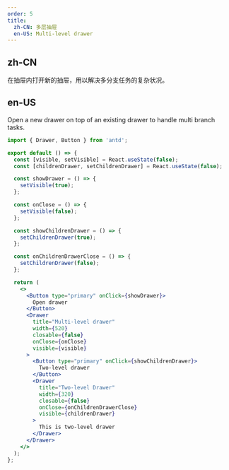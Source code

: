 ```yaml
---
order: 5
title:
  zh-CN: 多层抽屉
  en-US: Multi-level drawer
---
```


## zh-CN

在抽屉内打开新的抽屉，用以解决多分支任务的复杂状况。

## en-US

Open a new drawer on top of an existing drawer to handle multi branch tasks.

```jsx
import { Drawer, Button } from 'antd';

export default () => {
  const [visible, setVisible] = React.useState(false);
  const [childrenDrawer, setChildrenDrawer] = React.useState(false);

  const showDrawer = () => {
    setVisible(true);
  };

  const onClose = () => {
    setVisible(false);
  };

  const showChildrenDrawer = () => {
    setChildrenDrawer(true);
  };

  const onChildrenDrawerClose = () => {
    setChildrenDrawer(false);
  };

  return (
    <>
      <Button type="primary" onClick={showDrawer}>
        Open drawer
      </Button>
      <Drawer
        title="Multi-level drawer"
        width={520}
        closable={false}
        onClose={onClose}
        visible={visible}
      >
        <Button type="primary" onClick={showChildrenDrawer}>
          Two-level drawer
        </Button>
        <Drawer
          title="Two-level Drawer"
          width={320}
          closable={false}
          onClose={onChildrenDrawerClose}
          visible={childrenDrawer}
        >
          This is two-level drawer
        </Drawer>
      </Drawer>
    </>
  );
};
```

<style>
[data-theme="dark"] .site-multi-level-drawer-footer {
  border-top: 1px solid #303030;
  background: #1f1f1f;
}
</style>
